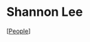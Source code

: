# Shannon Lee

[[People]]

[//begin]: # "Autogenerated link references for markdown compatibility"
[People]: people "People"
[//end]: # "Autogenerated link references"